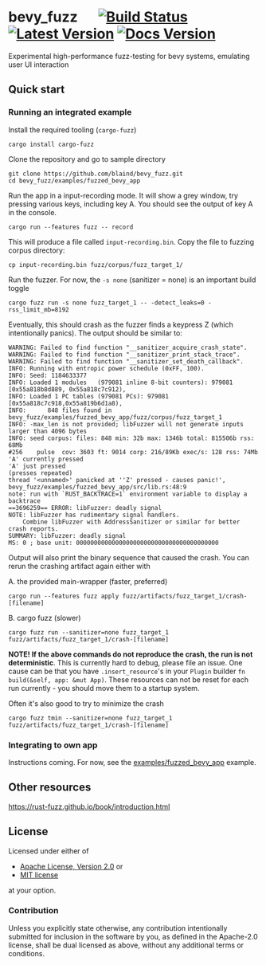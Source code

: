 # bevy_fuzz &emsp; [![Build Status]][actions] [![Latest Version]][crates.io] [![Docs Version]][docs]

[build status]: https://img.shields.io/github/workflow/status/blaind/bevy_fuzz/test
[actions]: https://github.com/blaind/bevy_fuzz/actions?query=branch%3Amain
[latest version]: https://img.shields.io/crates/v/bevy_fuzz.svg
[crates.io]: https://crates.io/crates/bevy_fuzz
[docs version]: https://docs.rs/bevy_fuzz/badge.svg
[docs]: https://docs.rs/bevy_fuzz

Experimental high-performance fuzz-testing for bevy systems, emulating user UI interaction

## Quick start

### Running an integrated example

Install the required tooling (`cargo-fuzz`)

    cargo install cargo-fuzz

Clone the repository and go to sample directory

    git clone https://github.com/blaind/bevy_fuzz.git
    cd bevy_fuzz/examples/fuzzed_bevy_app

Run the app in a input-recording mode. It will show a grey window, try pressing various keys, including key A. You should see the output of key A in the console.

    cargo run --features fuzz -- record

This will produce a file called `input-recording.bin`. Copy the file to fuzzing corpus directory:

    cp input-recording.bin fuzz/corpus/fuzz_target_1/

Run the fuzzer. For now, the `-s none` (sanitizer = none) is an important build toggle

    cargo fuzz run -s none fuzz_target_1 -- -detect_leaks=0 -rss_limit_mb=8192

Eventually, this should crash as the fuzzer finds a keypress Z (which intentionally panics). The output should be similar to:

    WARNING: Failed to find function "__sanitizer_acquire_crash_state".
    WARNING: Failed to find function "__sanitizer_print_stack_trace".
    WARNING: Failed to find function "__sanitizer_set_death_callback".
    INFO: Running with entropic power schedule (0xFF, 100).
    INFO: Seed: 1184633377
    INFO: Loaded 1 modules   (979081 inline 8-bit counters): 979081 [0x55a818b8d889, 0x55a818c7c912),
    INFO: Loaded 1 PC tables (979081 PCs): 979081 [0x55a818c7c918,0x55a819b6d1a8),
    INFO:      848 files found in bevy_fuzz/examples/fuzzed_bevy_app/fuzz/corpus/fuzz_target_1
    INFO: -max_len is not provided; libFuzzer will not generate inputs larger than 4096 bytes
    INFO: seed corpus: files: 848 min: 32b max: 1346b total: 815506b rss: 68Mb
    #256	pulse  cov: 3603 ft: 9014 corp: 216/89Kb exec/s: 128 rss: 74Mb
    'A' currently pressed
    'A' just pressed
    (presses repeated)
    thread '<unnamed>' panicked at ''Z' pressed - causes panic!', bevy_fuzz/examples/fuzzed_bevy_app/src/lib.rs:48:9
    note: run with `RUST_BACKTRACE=1` environment variable to display a backtrace
    ==3696259== ERROR: libFuzzer: deadly signal
    NOTE: libFuzzer has rudimentary signal handlers.
        Combine libFuzzer with AddressSanitizer or similar for better crash reports.
    SUMMARY: libFuzzer: deadly signal
    MS: 0 ; base unit: 0000000000000000000000000000000000000000

Output will also print the binary sequence that caused the crash. You can rerun the crashing artifact again either with

A. the provided main-wrapper (faster, preferred)

    cargo run --features fuzz apply fuzz/artifacts/fuzz_target_1/crash-[filename]

B. cargo fuzz (slower)

    cargo fuzz run --sanitizer=none fuzz_target_1 fuzz/artifacts/fuzz_target_1/crash-[filename]

**NOTE! If the above commands do not reproduce the crash, the run is not deterministic**. This is
currently hard to debug, please file an issue. One cause can be that you have `.insert_resource`'s
in your `Plugin` builder `fn build(&self, app: &mut App)`. These resources can not be reset
for each run currently - you should move them to a startup system.

Often it's also good to try to minimize the crash

    cargo fuzz tmin --sanitizer=none fuzz_target_1 fuzz/artifacts/fuzz_target_1/crash-[filename]

### Integrating to own app

Instructions coming. For now, see the [examples/fuzzed_bevy_app](examples/fuzzed_bevy_app) example.

## Other resources

https://rust-fuzz.github.io/book/introduction.html

## License

Licensed under either of

- <a href="LICENSE-APACHE">Apache License, Version 2.0</a> or
- <a href="LICENSE-MIT">MIT license</a>

at your option.

### Contribution

Unless you explicitly state otherwise, any contribution intentionally submitted
for inclusion in the software by you, as defined in the Apache-2.0 license, shall be dual licensed as above, without any additional terms or conditions.
